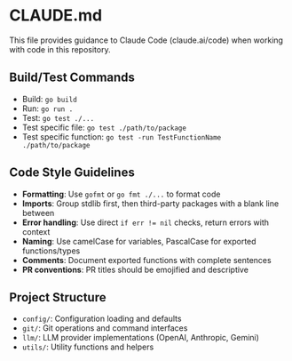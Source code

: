 # CLAUDE.md

This file provides guidance to Claude Code (claude.ai/code) when working with code in this repository.

## Build/Test Commands
- Build: `go build`
- Run: `go run .` 
- Test: `go test ./...`
- Test specific file: `go test ./path/to/package`
- Test specific function: `go test -run TestFunctionName ./path/to/package`

## Code Style Guidelines
- **Formatting**: Use `gofmt` or `go fmt ./...` to format code
- **Imports**: Group stdlib first, then third-party packages with a blank line between
- **Error handling**: Use direct `if err != nil` checks, return errors with context
- **Naming**: Use camelCase for variables, PascalCase for exported functions/types
- **Comments**: Document exported functions with complete sentences
- **PR conventions**: PR titles should be emojified and descriptive

## Project Structure
- `config/`: Configuration loading and defaults
- `git/`: Git operations and command interfaces
- `llm/`: LLM provider implementations (OpenAI, Anthropic, Gemini)
- `utils/`: Utility functions and helpers